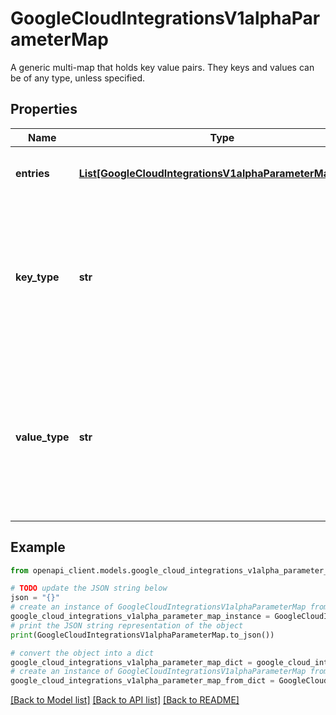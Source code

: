 # GoogleCloudIntegrationsV1alphaParameterMap

A generic multi-map that holds key value pairs. They keys and values can be of any type, unless specified.

## Properties

Name | Type | Description | Notes
------------ | ------------- | ------------- | -------------
**entries** | [**List[GoogleCloudIntegrationsV1alphaParameterMapEntry]**](GoogleCloudIntegrationsV1alphaParameterMapEntry.md) | A list of parameter map entries. | [optional] 
**key_type** | **str** | Option to specify key type for all entries of the map. If provided then field types for all entries must conform to this. | [optional] 
**value_type** | **str** | Option to specify value type for all entries of the map. If provided then field types for all entries must conform to this. | [optional] 

## Example

```python
from openapi_client.models.google_cloud_integrations_v1alpha_parameter_map import GoogleCloudIntegrationsV1alphaParameterMap

# TODO update the JSON string below
json = "{}"
# create an instance of GoogleCloudIntegrationsV1alphaParameterMap from a JSON string
google_cloud_integrations_v1alpha_parameter_map_instance = GoogleCloudIntegrationsV1alphaParameterMap.from_json(json)
# print the JSON string representation of the object
print(GoogleCloudIntegrationsV1alphaParameterMap.to_json())

# convert the object into a dict
google_cloud_integrations_v1alpha_parameter_map_dict = google_cloud_integrations_v1alpha_parameter_map_instance.to_dict()
# create an instance of GoogleCloudIntegrationsV1alphaParameterMap from a dict
google_cloud_integrations_v1alpha_parameter_map_from_dict = GoogleCloudIntegrationsV1alphaParameterMap.from_dict(google_cloud_integrations_v1alpha_parameter_map_dict)
```
[[Back to Model list]](../README.md#documentation-for-models) [[Back to API list]](../README.md#documentation-for-api-endpoints) [[Back to README]](../README.md)


